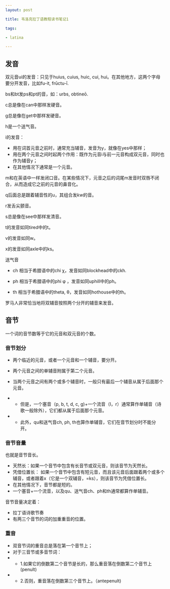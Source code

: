 ```yaml
---
layout: post

title: 韦洛克拉丁语教程读书笔记1

tags:

- latina

---
```


## 发音 ##

双元音ui的发音：只见于huius, cuius, huic, cui, hui。在其他地方，这两个字母要分开发音，比如fu-it, frūctu-ī.

bs和bt发ps和pt的音，如：urbs, obtineō.

c总是像在can中那样发硬音。

g总是像在get中那样发硬音。

h是一个送气音。

i的发音：
- 用在词首元音之前时，通常充当辅音，发音为y，就像在yes中那样；
- 用在两个元音之间时起两个作用：既作为元音i与前一元音构成双元音，同时也作为辅音y；
- 在其他情况下通常是一个元音。

m和在英语中一样发闭口音。在某些情况下，元音之后的词尾m发音时双唇不闭合，从而造成它之前的元音的鼻音化。

q后面总是跟着辅音性的u，其组合发*kw*的音。

r发舌尖颤音。

s总是像在see中那样发清音。

t的发音如同tired中的t。

v的发音如同w。

x的发音如同axle中的ks。

送气音
- ch  相当于希腊语中的chi χ，发音如同blockhead中的ckh.

- ph 相当于希腊语中的phi φ ，发音如同uphill中的ph。

- th 相当于希腊语中的theta, θ，发音如同hothouse中的th。

罗马人非常恰当地将双辅音按照两个分开的辅音来发音。

## 音节 ##
一个词的音节数等于它的元音和双元音的个数。

### 音节划分 ###
- 两个临近的元音，或者一个元音和一个辅音，要分开。

- 两个元音之间的单辅音附属于第二个元音。
- 当两个元音之间有两个或多个辅音时，一般只有最后一个辅音从属于后面那个元音。
- - 但是，一个塞音（p, b, t, d, c, g)+一个流音（l，r）通常算作单辅音（诗歌一般除外），它们都从属于后面那个元音。
- - 此外，qu和送气音ch, ph, th也算作单辅音，它们在音节划分时不能分开。

### 音节音量 ###
也就是音节音长。
- 天然长：如果一个音节中包含有长音节或双元音，则该音节为天然长。
- 凭借位置长： 如果一个音节中包含有短元音，而且该元音后面跟着两个或多个辅音，或者跟着x（它是一个双辅音，=ks），则该音节为凭借位置长。
- 在其他情况下，音节都是短的。
- 一个塞音+一个流音，以及qu、送气音ch、ph和th通常都算作单辅音。

音节音量决定着：
- 拉丁语诗歌节奏
- 有两三个音节的词的加重重音的位置。

### 重音 ###
- 双音节词的重音总是落在第一个音节上；
- 对于三音节或多音节词：
- - 1.如果它的倒数第二个音节是长的，那么重音落在倒数第二个音节上(penult)
- - 2.否则，重音落在倒数第三个音节上。（antepenult)

